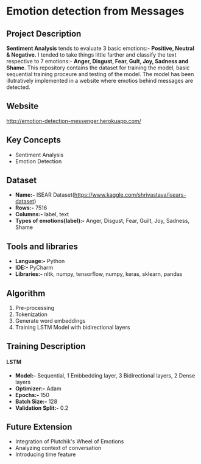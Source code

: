 # Emotion detection from Messages

## Project Description
**Sentiment Analysis** tends to evaluate 3 basic emotions:- **Positive, Neutral & Negative.** I tended to take things little farther and classify the text respective to 7 emotions:- **Anger, Disgust, Fear, Gult, Joy, Sadness and Shame**. This repository contains the dataset for training the model, basic sequential training proceure and testing of the model. The model has been illutratively implemented in a website where emotios behind messages are detected.

## Website
http://emotion-detection-messenger.herokuapp.com/

## Key Concepts
* Sentiment Analysis
* Emotion Detection

## Dataset
* **Name:-** ISEAR Dataset(https://www.kaggle.com/shrivastava/isears-dataset)
* **Rows:-** 7516
* **Columns:-** label, text
* **Types of emotions(label):-** Anger, Disgust, Fear, Guilt, Joy, Sadness, Shame

## Tools and libraries
* **Language:-** Python
* **IDE:-** PyCharm
* **Libraries:-** nltk, numpy, tensorflow, numpy, keras, sklearn, pandas

## Algorithm
1. Pre-processing
2. Tokenization
3. Generate word embeddings
4. Training LSTM Model with bidirectional layers

## Training Description
#### LSTM 
* **Model:-** Sequential, 1 Embbedding layer, 3 Bidirectional layers, 2 Dense layers
* **Optimizer:-** Adam
* **Epochs:-** 150
* **Batch Size:-** 128
* **Validation Split:-** 0.2

## Future Extension
* Integration of Plutchik's Wheel of Emotions
* Analyzing context of conversation
* Introducing time feature

